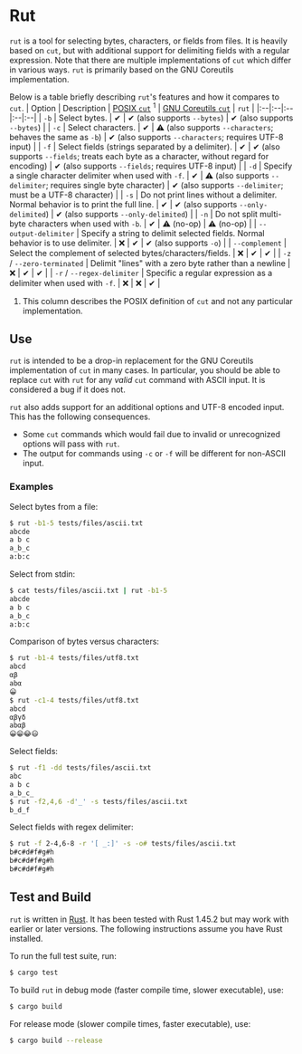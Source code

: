 # Rut
`rut` is a tool for selecting bytes, characters, or fields from files. It is heavily based on
`cut`, but with additional support for delimiting fields with a regular expression. Note that there
are multiple implementations of `cut` which differ in various ways. `rut` is primarily based on
the GNU Coreutils implementation.

Below is a table briefly describing `rut`'s features and how it compares to `cut`.
| Option | Description | [POSIX `cut`](https://pubs.opengroup.org/onlinepubs/9699919799/utilities/cut.html) <sup>1</sup> | [GNU Coreutils `cut`](https://www.gnu.org/software/coreutils/cut) | `rut` |
|:--|:--|:--|:--|:--|
| `-b` | Select bytes. | ✔ | ✔ (also supports `--bytes`) | ✔ (also supports `--bytes`) |
| `-c` | Select characters. | ✔ | ⚠ (also supports `--characters`; behaves the same as `-b`) | ✔ (also supports `--characters`; requires UTF-8 input) |
| `-f` | Select fields (strings separated by a delimiter). | ✔ | ✔ (also supports `--fields`; treats each byte as a character, without regard for encoding) | ✔ (also supports `--fields`; requires UTF-8 input) |
| `-d` | Specify a single character delimiter when used with `-f`. | ✔ | ⚠ (also supports `--delimiter`; requires single byte character) | ✔ (also supports `--delimiter`; must be a UTF-8 character) |
| `-s` | Do not print lines without a delimiter. Normal behavior is to print the full line. | ✔ | ✔ (also supports `--only-delimited`) | ✔ (also supports `--only-delimited`) |
| `-n` | Do not split multi-byte characters when used with `-b`. | ✔ | ⚠ (no-op) | ⚠ (no-op) |
| `--output-delimiter` | Specify a string to delimit selected fields. Normal behavior is to use delimiter. | ❌ | ✔ | ✔ (also supports `-o`) |
| `--complement` | Select the complement of selected bytes/characters/fields. | ❌ | ✔ | ✔ |
| `-z` / `--zero-terminated` | Delimit "lines" with a zero byte rather than a newline | ❌ | ✔ | ✔ |
| `-r` / `--regex-delimiter` | Specific a regular expression as a delimiter when used with `-f`. | ❌ | ❌ | ✔ |

1. This column describes the POSIX definition of `cut` and not any particular implementation.

## Use
`rut` is intended to be a drop-in replacement for the GNU Coreutils implementation of `cut` in many
cases. In particular, you should be able to replace `cut` with `rut` for any *valid* `cut` command
with ASCII input. It is considered a bug if it does not.

`rut` also adds support for an additional options and UTF-8 encoded input. This has the following
consequences.
* Some `cut` commands which would fail due to invalid or unrecognized options will pass with `rut`.
* The output for commands using `-c` or `-f` will be different for non-ASCII input.

### Examples

Select bytes from a file:
```bash
$ rut -b1-5 tests/files/ascii.txt
abcde
a b c
a_b_c
a:b:c
```

Select from stdin:
```bash
$ cat tests/files/ascii.txt | rut -b1-5
abcde
a b c
a_b_c
a:b:c
```

Comparison of bytes versus characters:
```bash
$ rut -b1-4 tests/files/utf8.txt
abcd
αβ
abα
😀
$ rut -c1-4 tests/files/utf8.txt
abcd
αβγδ
abαβ
😀😁😂😃
```

Select fields:
```bash
$ rut -f1 -dd tests/files/ascii.txt
abc
a b c 
a_b_c_
$ rut -f2,4,6 -d'_' -s tests/files/ascii.txt
b_d_f
```

Select fields with regex delimiter:
```bash
$ rut -f 2-4,6-8 -r '[ _:]' -s -o# tests/files/ascii.txt
b#c#d#f#g#h
b#c#d#f#g#h
b#c#d#f#g#h
```

## Test and Build
`rut` is written in [Rust](https://www.rust-lang.org/). It has been tested with Rust 1.45.2 but may
work with earlier or later versions. The following instructions assume you have Rust installed.

To run the full test suite, run:
```bash
$ cargo test
```

To build `rut` in debug mode (faster compile time, slower executable), use:
```bash
$ cargo build
```

For release mode (slower compile times, faster executable), use:
```bash
$ cargo build --release
```
